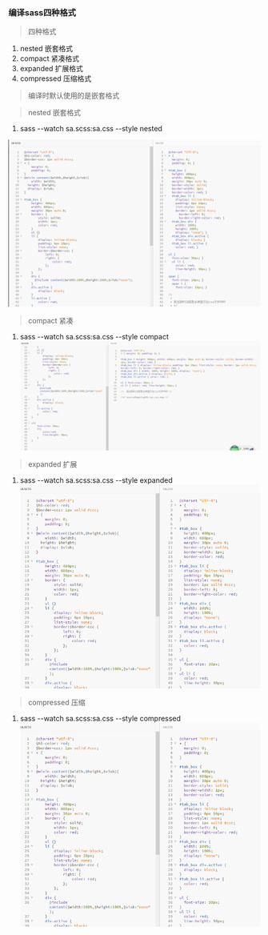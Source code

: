 ### 编译sass四种格式

> 四种格式

1. nested 嵌套格式
2. compact 紧凑格式
3. expanded 扩展格式
4. compressed 压缩格式

> 编译时默认使用的是嵌套格式


> nested 嵌套格式
1. sass --watch sa.scss:sa.css --style nested

![](./img/1001.png)


> compact 紧凑
1. sass --watch sa.scss:sa.css --style compact
![](./img/1002.png)

> expanded 扩展
1. sass --watch sa.scss:sa.css --style expanded
![](./img/1003.png)

> compressed 压缩
1. sass --watch sa.scss:sa.css --style compressed
![](./img/1003.png)





